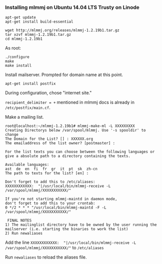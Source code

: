 ### Installing mlmmj on Ubuntu 14.04 LTS Trusty on Linode ###

    apt-get update
    apt-get install build-essential

    wget http://mlmmj.org/releases/mlmmj-1.2.19b1.tar.gz
    tar xzvf mlmmj-1.2.19b1.tar.gz
    cd mlmmj-1.2.19b1

As root:

    ./configure
    make
    make install

Install mailserver. Prompted for domain name at this point.

    apt-get install postfix

During configuration, chose "internet site."

`recipient_delimiter = +` mentioned in mlmmj docs is already in `/etc/postfix/main.cf`.

Make a mailing list.

    root@localhost:~/mlmmj-1.2.19b1# mlmmj-make-ml -L XXXXXXXXX
    Creating Directorys below /var/spool/mlmmj. Use '-s spooldir' to change
    The Domain for the List? [] : XXXXXX.org
    The emailaddress of the list owner? [postmaster] : 
    
    For the list texts you can choose between the following languages or
    give a absolute path to a directory containing the texts.
    
    Available languages:
    ast  de  en  fi  fr  gr  it  pt  sk  zh-cn
    The path to texts for the list? [en] : 
    
    Don't forget to add this to /etc/aliases:
    XXXXXXXXXXXX:  "|/usr/local/bin/mlmmj-receive -L /var/spool/mlmmj/XXXXXXXXXXX/"
    
    If you're not starting mlmmj-maintd in daemon mode,
    don't forget to add this to your crontab:
    0 */2 * * * "/usr/local/bin/mlmmj-maintd -F -L /var/spool/mlmmj/XXXXXXXXXXX/"
    
     FINAL NOTES
    1) The mailinglist directory have to be owned by the user running the 
    mailserver (i.e. starting the binaries to work the list)
    2) Run newaliases

Add the line `XXXXXXXXXXXX:  "|/usr/local/bin/mlmmj-receive -L /var/spool/mlmmj/XXXXXXXXXXX/"` to `/etc/aliases`

Run `newaliases` to reload the aliases file.
